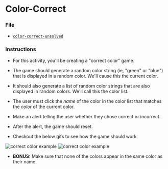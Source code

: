 # Color-Correct

### File

* [`color-correct-unsolved`](Unsolved/color-correct-unsolved.html)

### Instructions

* For this activity, you'll be creating a "correct color" game.

* The game should generate a random color string (ie, "green" or "blue") that is displayed in a random color. We'll cause this the current color.

* It should also generate a list of random color strings that are also displayed in random colors. We'll call this the color list.

* The user must click the *name* of the color in the color list that matches the *color* of the current color.

* Make an alert telling the user whether they chose correct or incorrect.

* After the alert, the game should reset.

* Checkout the below gifs to see how the game should work.

![correct color example](Images/correctColorExampleWin.gif)
![correct color example](Images/correctColorExampleLose.gif)

* **BONUS:** Make sure that none of the colors appear in the same color as their name.
